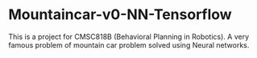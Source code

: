 # Mountaincar-v0-NN-Tensorflow
This is a project for CMSC818B (Behavioral Planning in Robotics). A very famous problem of mountain car problem solved using Neural networks. 
